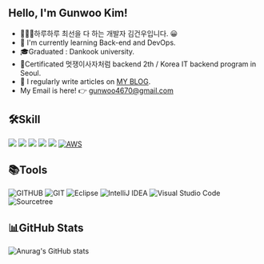 ## Hello, I'm Gunwoo Kim!


- 👨🏻‍💻하루하루 최선을 다 하는 개발자 김건우입니다. 😀
- 🌱 I'm currently learning Back-end and DevOps.
- 🎓Graduated : Dankook university.
- 📜Certificated  멋쟁이사자처럼 backend 2th / Korea IT backend program in Seoul.
- 📝 I regularly write articles on [MY BLOG](https://velog.io/@guns95).  
- My Email is here! 👉  gunwoo4670@gmail.com
<!--  My Resume is here! 👉 [RESUME](https://big-marjoram-ffc.notion.site/4179a4f44b2e4789b280720cb13b21fc) -->
<!-- 🔭 I am currently studying at [Dong-A University](https://computer.donga.ac.kr/sites/computer/index.do) as a student. -->

## 🛠Skill
<img src="https://img.shields.io/badge/Java-E34F26?style=flat&logo=Java&logoColor=white"/></a>
<img src="https://img.shields.io/badge/Spring-6DB33F?style=flat&logo=Spring&logoColor=white"/></a>
<img src="https://img.shields.io/badge/Spring Boot-6DB33F?style=flat&logo=Spring Boot&logoColor=white"/></a>
<img src="https://img.shields.io/badge/JUnit5-25A162?style=flat&logo=JUnit5&logoColor=white"/></a>
<img src="https://img.shields.io/badge/MySQL-4479A1?style=flat&logo=MySQL&logoColor=white"/></a>
[![AWS](https://img.shields.io/badge/AWS-%23FF9900.svg?style=flat&for-the-badge&logo=amazon-aws&logoColor=white)](https://chloe-codes1.gitbook.io/til/aws)&nbsp;

## 📚Tools
![GITHUB](https://img.shields.io/badge/github-181717.svg?style=flat&logo=github&logoColor=white)
![GIT](https://img.shields.io/badge/git-F05032.svg?style=flat&logo=git&logoColor=white)
![Eclipse](https://img.shields.io/badge/Eclipse-FE7A16.svg?style=flat&logo=Eclipse&logoColor=white)
![IntelliJ IDEA](https://img.shields.io/badge/IntelliJIDEA-000000.svg?style=flat&logo=intellij-idea&logoColor=white)
![Visual Studio Code](https://img.shields.io/badge/Visual%20Studio%20Code-0078d7.svg?style=flat&logo=visual-studio-code&logoColor=white)
![Sourcetree](https://img.shields.io/badge/Sourcetree-0052CC.svg?style=flat&logo=Sourcetree&logoColor=white)


## 📊GitHub Stats 
![Anurag's GitHub stats](https://github-readme-stats.vercel.app/api?username=KimGunWoo9595&theme=Gradient&show_icons=true)

